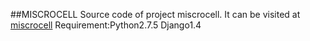 ##MISCROCELL
Source code of project miscrocell.
It can be visited at [miscrocell](http://www.miscrocell.com)
Requirement:Python2.7.5   Django1.4

